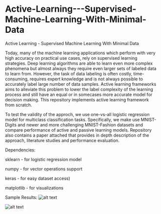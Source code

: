 # Active-Learning---Supervised-Machine-Learning-With-Minimal-Data
Active Learning - Supervised Machine Learning With Minimal Data

Today, many of the machine learning applications which perform with very high accuracy on practical use cases, rely on supervised learning strategies. Deep learning algorithms are able to learn even more complex phenomena but almost always they require even larger sets of labeled data to learn from. However, the task of data labeling is often costly, time-consuming, requires expert knowledge and is not always possible to accurately label large number of data samples. Active learning frameworks aims to alleviate this problem to lower the label complexity of the learning process and still have an equal or in somecases more accurate model for decision making. This repository implements active learning framework from scratch.

To test the validity of the approch, we use one-vs-all logistic regression model for multiclass classification tasks. Specifically, we make use MNIST-Digits and newer and more challenging MNIST-Fashion datasets and compare performance of active and passive learning models.
Repository also contains a paper attached that provides in depth description of the approach, literature studies and performance evaluation.

Dependencies:


sklearn -    for logistic regression model


numpy -      for vector operations support


keras -      for easy dataset access)


matplotlib - for visualizations

Sample Results:
![alt text](https://github.com/jaideepmurkute/Active-Learning---Supervised-Machine-Learning-With-Minimal-Data/blob/master/MNIST_Digits_Logistic_Regression.jpg)

![alt text](https://github.com/jaideepmurkute/Active-Learning---Supervised-Machine-Learning-With-Minimal-Data/blob/master/MNIST_Fashion_Logistic_Regression.jpg)
